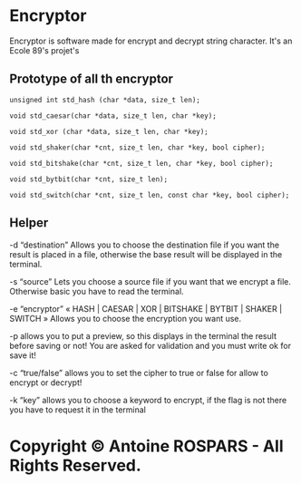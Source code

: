 # Encryptor

Encryptor is software made for encrypt and decrypt string character. It's an Ecole 89's projet's

## Prototype of all th encryptor

`unsigned int std_hash (char *data, size_t len);`

`void std_caesar(char *data, size_t len, char *key);`

`void std_xor (char *data, size_t len, char *key);`

`void std_shaker(char *cnt, size_t len, char *key, bool cipher);`

`void std_bitshake(char *cnt, size_t len, char *key, bool cipher);`

`void std_bytbit(char *cnt, size_t len);`

`void std_switch(char *cnt, size_t len, const char *key, bool cipher);`

## Helper

-d “destination”
Allows you to choose the destination file if you want
the result is placed in a file, otherwise the base
result will be displayed in the terminal.

-s “source”
Lets you choose a source file if you want
that we encrypt a file.
Otherwise basic you have to read the terminal.

-e “encryptor”
« HASH | CAESAR | XOR | BITSHAKE | BYTBIT | SHAKER | SWITCH »
Allows you to choose the encryption you want
use.

-p allows you to put a preview, so this displays in
the terminal the result before saving or not!
You are asked for validation and you must write ok for
save it!

-c “true/false”
allows you to set the cipher to true or false for
allow to encrypt or decrypt!

-k “key”
allows you to choose a keyword to encrypt, if the
flag is not there you have to request it in the terminal

# Copyright © Antoine ROSPARS - All Rights Reserved.
